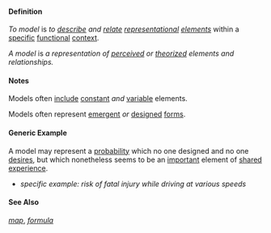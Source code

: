 #### Definition

*To model* is *to [describe](https://github.com/gcassel/Modular-Organization-Terminology/blob/master/terms/describe.md) and [relate](https://github.com/gcassel/Modular-Organization-Terminology/blob/master/terms/relate.md) [representational](https://github.com/gcassel/Modular-Organizing-Terminology/blob/master/terms/represent.md) [elements](https://github.com/gcassel/Modular-Organization-Terminology/blob/master/terms/element.md)* within a [specific](https://github.com/gcassel/Modular-Organization-Terminology/blob/master/terms/specific.md) [functional](https://github.com/gcassel/Modular-Organization-Terminology/blob/master/terms/function.md) [context](https://github.com/gcassel/Modular-Organization-Terminology/blob/master/terms/context.md).

*A model* is *a representation of [perceived](https://github.com/gcassel/Modular-Organization-Terminology/blob/master/terms/perceive.md) or [theorized](https://github.com/gcassel/Modular-Organization-Terminology/blob/master/terms/theorize.md) elements and relationships.*  

#### Notes

Models often [include](https://github.com/gcassel/Modular-Organization-Terminology/blob/master/terms/include.md) [constant](https://github.com/gcassel/Modular-Organization-Terminology/blob/master/terms/constant.md) *and* [variable](https://github.com/gcassel/Modular-Organization-Terminology/blob/master/terms/variable.md) elements.

Models often represent [emergent](https://github.com/gcassel/Modular-Organization-Terminology/blob/master/terms/emergence.md) *or* [designed](https://github.com/gcassel/Modular-Organization-Terminology/blob/master/terms/design.md) [forms](https://github.com/gcassel/Modular-Organization-Terminology/blob/master/terms/form.md). 

#### Generic Example

A model may represent a [probability](https://github.com/gcassel/Modular-Organization-Terminology/blob/master/terms/probability.md) which no one designed and no one [desires](https://github.com/gcassel/Modular-Organization-Terminology/blob/master/terms/goal.md), but which nonetheless seems to be an [important](https://github.com/gcassel/Modular-Organization-Terminology/blob/master/terms/importance.md) element of [shared](https://github.com/gcassel/Modular-Organization-Terminology/blob/master/terms/common.md) [experience](https://github.com/gcassel/Modular-Organization-Terminology/blob/master/terms/experience.md).  

* *specific example: risk of fatal injury while driving at various speeds*

#### See Also 

*[map](https://github.com/gcassel/Modular-Organization-Terminology/blob/master/terms/map.md)*, *[formula](https://github.com/gcassel/Modular-Organization-Terminology/blob/master/terms/formula.md)*
